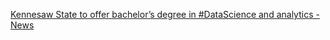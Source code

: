 [Kennesaw State to offer bachelor’s degree in #DataScience and analytics - News](https://qi.tc/qi/112833)